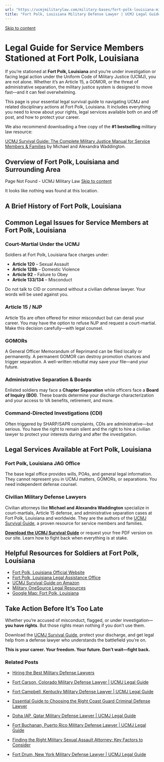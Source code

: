 ```yaml
---
url: "https://ucmjmilitarylaw.com/military-bases/fort-polk-louisiana-military-defense-lawyer-ucmj-legal-guide/"
title: "Fort Polk, Louisiana Military Defense Lawyer | UCMJ Legal Guide"
---
```


[Skip to content](https://ucmjmilitarylaw.com/military-bases/fort-polk-louisiana-military-defense-lawyer-ucmj-legal-guide/#content)

# Legal Guide for Service Members Stationed at Fort Polk, Louisiana

If you’re stationed at **Fort Polk, Louisiana** and you’re under investigation or facing legal action under the Uniform Code of Military Justice (UCMJ), you are not alone. Whether it’s an Article 15, a GOMOR, or the threat of administrative separation, the military justice system is designed to move fast—and it can feel overwhelming.

This page is your essential legal survival guide to navigating UCMJ and related disciplinary actions at Fort Polk, Louisiana. It includes everything you need to know about your rights, legal services available both on and off post, and how to protect your career.

We also recommend downloading a free copy of the **#1 bestselling** military law resource:

[UCMJ Survival Guide: The Complete Military Justice Manual for Service Members & Families](https://www.amazon.com/dp/B0FCDD3B2Z) by Michael and Alexandra Waddington.

## Overview of Fort Polk, Louisiana and Surrounding Area

Page Not Found - UCMJ Military Law [Skip to content](https://ucmjmilitarylaw.com/military-bases/fort-polk-louisiana-military-defense-lawyer-ucmj-legal-guide/%7Blocation7#content)

It looks like nothing was found at this location.

## A Brief History of Fort Polk, Louisiana

## Common Legal Issues for Service Members at Fort Polk, Louisiana

### Court-Martial Under the UCMJ

Soldiers at Fort Polk, Louisiana face charges under:

- **Article 120** – Sexual Assault
- **Article 128b** – Domestic Violence
- **Article 92** – Failure to Obey
- **Article 133/134** – Misconduct

Do not talk to CID or command without a civilian defense lawyer. Your words will be used against you.

### Article 15 / NJP

Article 15s are often offered for minor misconduct but can derail your career. You may have the option to refuse NJP and request a court-martial. Make this decision carefully—with legal counsel.

### GOMORs

A General Officer Memorandum of Reprimand can be filed locally or permanently. A permanent GOMOR can destroy promotion chances and trigger separation. A well-written rebuttal may save your file—and your future.

### Administrative Separation & Boards

Enlisted soldiers may face a **Chapter Separation** while officers face a **Board of Inquiry (BOI)**. These boards determine your discharge characterization and your access to VA benefits, retirement, and more.

### Command-Directed Investigations (CDI)

Often triggered by SHARP/SAPR complaints, CDIs are administrative—but serious. You have the right to remain silent and the right to hire a civilian lawyer to protect your interests during and after the investigation.

## Legal Services Available at Fort Polk, Louisiana

### Fort Polk, Louisiana JAG Office

The base legal office provides wills, POAs, and general legal information. They cannot represent you in UCMJ matters, GOMORs, or separations. You need independent defense counsel.

### Civilian Military Defense Lawyers

Civilian attorneys like **Michael and Alexandra Waddington** specialize in court-martials, Article 15 defense, and administrative separation cases at Fort Polk, Louisiana and worldwide. They are the authors of the [UCMJ Survival Guide](https://www.amazon.com/dp/B0FCDD3B2Z), a proven resource for service members and families.

**[Download the UCMJ Survival Guide](https://www.amazon.com/dp/B0FCDD3B2Z)** or request your free PDF version on our site. Learn how to fight back when everything is at stake.

## Helpful Resources for Soldiers at Fort Polk, Louisiana

- [Fort Polk, Louisiana Official Website](https://ucmjmilitarylaw.com/military-bases/fort-polk-louisiana-military-defense-lawyer-ucmj-legal-guide/%7Blocation12%7D)
- [Fort Polk, Louisiana Legal Assistance Office](https://ucmjmilitarylaw.com/military-bases/fort-polk-louisiana-military-defense-lawyer-ucmj-legal-guide/%7Blocation13%7D)
- [UCMJ Survival Guide on Amazon](https://www.amazon.com/dp/B0FCDD3B2Z)
- [Military OneSource Legal Resources](https://www.militaryonesource.mil/legal/)
- [Google Map: Fort Polk, Louisiana](https://ucmjmilitarylaw.com/military-bases/fort-polk-louisiana-military-defense-lawyer-ucmj-legal-guide/%7Blocation14%7D)

## Take Action Before It’s Too Late

Whether you’re accused of misconduct, flagged, or under investigation— **you have rights**. But those rights mean nothing if you don’t use them.

Download the [UCMJ Survival Guide](https://www.amazon.com/dp/B0FCDD3B2Z), protect your discharge, and get legal help from a defense lawyer who understands the battlefield you’re on.

**This is your career. Your freedom. Your future. Don’t wait—fight back.**

### Related Posts

- [Hiring the Best Military Defense Lawyers](https://ucmjmilitarylaw.com/military-defense-lawyers/)
- [Fort Carson, Colorado Military Defense Lawyer \| UCMJ Legal Guide](https://ucmjmilitarylaw.com/fort-carson-colorado-military-defense-lawyer-ucmj-legal-guide/)
- [Fort Campbell, Kentucky Military Defense Lawyer \| UCMJ Legal Guide](https://ucmjmilitarylaw.com/fort-campbell-kentucky-military-defense-lawyer-ucmj-legal-guide/)
- [Essential Guide to Choosing the Right Coast Guard Criminal Defense Lawyer](https://ucmjmilitarylaw.com/coast-guard-criminal-defense-lawyer/)

- [Doha IAP, Qatar Military Defense Lawyer \| UCMJ Legal Guide](https://ucmjmilitarylaw.com/doha-iap-qatar-military-defense-lawyer-ucmj-legal-guide/)
- [Fort Buchanan, Puerto Rico Military Defense Lawyer \| UCMJ Legal Guide](https://ucmjmilitarylaw.com/fort-buchanan-puerto-rico-military-defense-lawyer-ucmj-legal-guide/)
- [Finding the Right Military Sexual Assault Attorney: Key Factors to Consider](https://ucmjmilitarylaw.com/military-sexual-assault-attorney/)
- [Fort Drum, New York Military Defense Lawyer \| UCMJ Legal Guide](https://ucmjmilitarylaw.com/fort-drum-new-york-military-defense-lawyer-ucmj-legal-guide/)